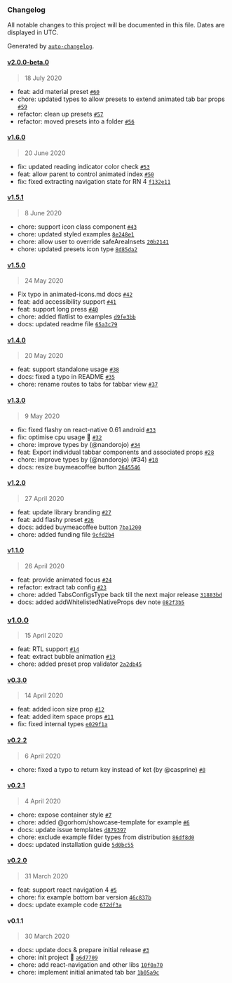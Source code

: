 ### Changelog

All notable changes to this project will be documented in this file. Dates are displayed in UTC.

Generated by [`auto-changelog`](https://github.com/CookPete/auto-changelog).

#### [v2.0.0-beta.0](https://github.com/gorhom/react-native-animated-tabbar/compare/v1.6.0...v2.0.0-beta.0)

> 18 July 2020

- feat: add material preset [`#60`](https://github.com/gorhom/react-native-animated-tabbar/pull/60)
- chore: updated types to allow presets to extend animated tab bar props [`#59`](https://github.com/gorhom/react-native-animated-tabbar/pull/59)
- refactor: clean up presets [`#57`](https://github.com/gorhom/react-native-animated-tabbar/pull/57)
- refactor: moved presets into a folder [`#56`](https://github.com/gorhom/react-native-animated-tabbar/pull/56)

#### [v1.6.0](https://github.com/gorhom/react-native-animated-tabbar/compare/v1.5.1...v1.6.0)

> 20 June 2020

- fix: updated reading indicator color check [`#53`](https://github.com/gorhom/react-native-animated-tabbar/pull/53)
- feat: allow parent to control animated index [`#50`](https://github.com/gorhom/react-native-animated-tabbar/pull/50)
- fix: fixed extracting navigation state for RN 4 [`f132e11`](https://github.com/gorhom/react-native-animated-tabbar/commit/f132e114d13d9616dcfe1076c6316744222e9231)

#### [v1.5.1](https://github.com/gorhom/react-native-animated-tabbar/compare/v1.5.0...v1.5.1)

> 8 June 2020

- chore: support icon class component [`#43`](https://github.com/gorhom/react-native-animated-tabbar/pull/43)
- chore: updated styled examples [`8e248e1`](https://github.com/gorhom/react-native-animated-tabbar/commit/8e248e1b1d084b8fdb20b9709b83011a717b7fd2)
- chore: allow user to override safeAreaInsets [`20b2141`](https://github.com/gorhom/react-native-animated-tabbar/commit/20b214120223f9b5cdf9aa227fd136ba42261cb1)
- chore: updated presets icon type [`8d85da2`](https://github.com/gorhom/react-native-animated-tabbar/commit/8d85da2a82a783d065f9b28b23480c8c8042dbe7)

#### [v1.5.0](https://github.com/gorhom/react-native-animated-tabbar/compare/v1.4.0...v1.5.0)

> 24 May 2020

- Fix typo in animated-icons.md docs [`#42`](https://github.com/gorhom/react-native-animated-tabbar/pull/42)
- feat: add accessibility support [`#41`](https://github.com/gorhom/react-native-animated-tabbar/pull/41)
- feat: support long press [`#40`](https://github.com/gorhom/react-native-animated-tabbar/pull/40)
- chore: added flatlist to examples [`d9fe3bb`](https://github.com/gorhom/react-native-animated-tabbar/commit/d9fe3bb2fd18ba64f30fb22cbe5e09dc8ae3bb51)
- docs: updated readme file [`65a3c79`](https://github.com/gorhom/react-native-animated-tabbar/commit/65a3c79c977f6567272665f851a99b448e432f1a)

#### [v1.4.0](https://github.com/gorhom/react-native-animated-tabbar/compare/v1.3.0...v1.4.0)

> 20 May 2020

- feat: support standalone usage [`#38`](https://github.com/gorhom/react-native-animated-tabbar/pull/38)
- docs: fixed a typo in README [`#35`](https://github.com/gorhom/react-native-animated-tabbar/pull/35)
- chore: rename routes to tabs for tabbar view [`#37`](https://github.com/gorhom/react-native-animated-tabbar/pull/37)

#### [v1.3.0](https://github.com/gorhom/react-native-animated-tabbar/compare/v1.2.0...v1.3.0)

> 9 May 2020

- fix: fixed flashy on react-native 0.61 android [`#33`](https://github.com/gorhom/react-native-animated-tabbar/pull/33)
- fix: optimise cpu usage 🚀 [`#32`](https://github.com/gorhom/react-native-animated-tabbar/pull/32)
- chore: improve types by (@nandorojo) [`#34`](https://github.com/gorhom/react-native-animated-tabbar/pull/34)
- feat: Export individual tabbar components and associated props [`#28`](https://github.com/gorhom/react-native-animated-tabbar/pull/28)
- chore: improve types by (@nandorojo) (#34) [`#18`](https://github.com/gorhom/react-native-animated-tabbar/issues/18)
- docs: resize buymeacoffee button [`2645546`](https://github.com/gorhom/react-native-animated-tabbar/commit/2645546bbe6a9299a0706ed629ca8cff0ff115d4)

#### [v1.2.0](https://github.com/gorhom/react-native-animated-tabbar/compare/v1.1.0...v1.2.0)

> 27 April 2020

- feat: update library branding [`#27`](https://github.com/gorhom/react-native-animated-tabbar/pull/27)
- feat: add flashy preset [`#26`](https://github.com/gorhom/react-native-animated-tabbar/pull/26)
- docs: added buymeacoffee button [`7ba1200`](https://github.com/gorhom/react-native-animated-tabbar/commit/7ba120000a418edadd5ee3f843eec8eff8dfef9f)
- chore: added funding file [`9cfd2b4`](https://github.com/gorhom/react-native-animated-tabbar/commit/9cfd2b48d45ed82fa67f06b413c3e0586984fa73)

#### [v1.1.0](https://github.com/gorhom/react-native-animated-tabbar/compare/v1.0.0...v1.1.0)

> 26 April 2020

- feat: provide animated focus [`#24`](https://github.com/gorhom/react-native-animated-tabbar/pull/24)
- refactor: extract tab config [`#23`](https://github.com/gorhom/react-native-animated-tabbar/pull/23)
- chore: added TabsConfigsType back till the next major release [`31883bd`](https://github.com/gorhom/react-native-animated-tabbar/commit/31883bd627b23bada0e033f677154f2abd88455b)
- docs: added addWhitelistedNativeProps dev note [`082f3b5`](https://github.com/gorhom/react-native-animated-tabbar/commit/082f3b5a2315cce8be66077e94e9a798ffd35b05)

### [v1.0.0](https://github.com/gorhom/react-native-animated-tabbar/compare/v0.3.0...v1.0.0)

> 15 April 2020

- feat: RTL support [`#14`](https://github.com/gorhom/react-native-animated-tabbar/pull/14)
- feat: extract bubble animation [`#13`](https://github.com/gorhom/react-native-animated-tabbar/pull/13)
- chore: added preset prop validator [`2a2db45`](https://github.com/gorhom/react-native-animated-tabbar/commit/2a2db45a93611fa9a20f162509221e832ff36b9b)

#### [v0.3.0](https://github.com/gorhom/react-native-animated-tabbar/compare/v0.2.2...v0.3.0)

> 14 April 2020

- feat: added icon size prop [`#12`](https://github.com/gorhom/react-native-animated-tabbar/pull/12)
- feat: added item space props  [`#11`](https://github.com/gorhom/react-native-animated-tabbar/pull/11)
- fix: fixed internal types [`e029f1a`](https://github.com/gorhom/react-native-animated-tabbar/commit/e029f1a71f09216475102aeec58db013d0ccc967)

#### [v0.2.2](https://github.com/gorhom/react-native-animated-tabbar/compare/v0.2.1...v0.2.2)

> 6 April 2020

- chore: fixed a typo to return key instead of ket (by @casprine) [`#8`](https://github.com/gorhom/react-native-animated-tabbar/pull/8)

#### [v0.2.1](https://github.com/gorhom/react-native-animated-tabbar/compare/v0.2.0...v0.2.1)

> 4 April 2020

- chore: expose container style [`#7`](https://github.com/gorhom/react-native-animated-tabbar/pull/7)
- chore: added @gorhom/showcase-template for example  [`#6`](https://github.com/gorhom/react-native-animated-tabbar/pull/6)
- docs: update issue templates [`d879397`](https://github.com/gorhom/react-native-animated-tabbar/commit/d879397239cd90a11e6301eaa0ee465b2a54a267)
- chore: exclude example filder types from distribution [`86df8d0`](https://github.com/gorhom/react-native-animated-tabbar/commit/86df8d06f0cd5e3c2c9ea28827431851df0e5758)
- docs: updated installation guide [`5d0bc55`](https://github.com/gorhom/react-native-animated-tabbar/commit/5d0bc553b933363acc8bac5e1ad0258011891bd1)

#### [v0.2.0](https://github.com/gorhom/react-native-animated-tabbar/compare/v0.1.1...v0.2.0)

> 31 March 2020

- feat: support react navigation 4 [`#5`](https://github.com/gorhom/react-native-animated-tabbar/pull/5)
- chore: fix example bottom bar version [`46c837b`](https://github.com/gorhom/react-native-animated-tabbar/commit/46c837bbf9f36548dadaa563d5116190ee760973)
- docs: update example code [`672df3a`](https://github.com/gorhom/react-native-animated-tabbar/commit/672df3a07ef57ecee91a2448e724587ba2fea5e1)

#### v0.1.1

> 30 March 2020

- docs: update docs & prepare initial release [`#3`](https://github.com/gorhom/react-native-animated-tabbar/pull/3)
- chore: init project 🎉 [`a6d7709`](https://github.com/gorhom/react-native-animated-tabbar/commit/a6d77095008b28a7d238f3c91dcbf7b89db0bf07)
- chore: add react-navigation and other libs [`10f0a70`](https://github.com/gorhom/react-native-animated-tabbar/commit/10f0a70c40968acab40c3f1a745b55e0bdc05f16)
- chore: implement initial animated tab bar [`1b05a9c`](https://github.com/gorhom/react-native-animated-tabbar/commit/1b05a9c66c3ea86fa1613106d13d4e4de6992508)
